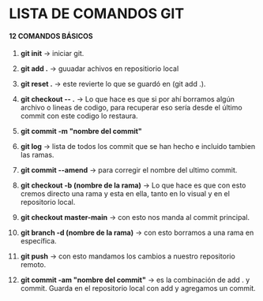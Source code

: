 # LISTA DE COMANDOS GIT

#### 12 COMANDOS BÁSICOS

1. **git init** -> iniciar git.
2. **git add .** -> guuadar achivos en repositiorio local
3. **git reset .** -> este revierte lo que se guardó en (git add .).
4. **git checkout -- .**  -> Lo que hace es que si por ahí borramos algún archivo o lineas de codigo, para recuperar eso sería desde el último commit con este codigo lo restaura.
5. **git commit -m "nombre del commit"**
6. **git log** -> lista de todos los commit que se han hecho e incluido tambien las ramas.

7. **git commit --amend** -> para corregir el nombre del ultimo commit.
8. **git checkout -b (nombre de la rama)** -> Lo que hace es que con esto cremos directo una rama y esta en ella, tanto en lo visual y en el repositorio local.
9. **git checkout master-main** -> con esto nos manda al commit principal.
10. **git branch -d (nombre de la rama)** -> con esto borramos a una rama en específica.
11. **git push** -> con esto mandamos los cambios a nuestro repositorio remoto.
12. **git commit -am "nombre del commit"** -> es la combinación de add . y commit. Guarda en el repositorio local con add y agregamos un commit.

